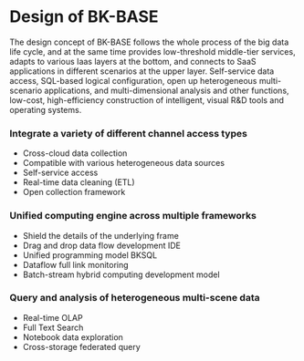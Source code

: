 # Design of BK-BASE
The design concept of BK-BASE follows the whole process of the big data life cycle, and at the same time provides low-threshold middle-tier services, adapts to various Iaas layers at the bottom, and connects to SaaS applications in different scenarios at the upper layer. Self-service data access, SQL-based logical configuration, open up heterogeneous multi-scenario applications, and multi-dimensional analysis and other functions, low-cost, high-efficiency construction of intelligent, visual R&D tools and operating systems.

### Integrate a variety of different channel access types
- Cross-cloud data collection
- Compatible with various heterogeneous data sources
- Self-service access
- Real-time data cleaning (ETL)
- Open collection framework


### Unified computing engine across multiple frameworks
- Shield the details of the underlying frame
- Drag and drop data flow development IDE
- Unified programming model BKSQL
- Dataflow full link monitoring
- Batch-stream hybrid computing development model


### Query and analysis of heterogeneous multi-scene data
- Real-time OLAP
- Full Text Search
- Notebook data exploration
- Cross-storage federated query